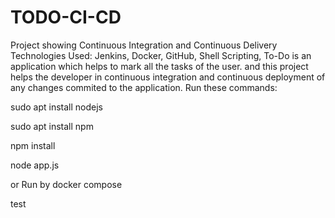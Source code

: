 # TODO-CI-CD
Project showing Continuous Integration and Continuous Delivery 
Technologies Used: Jenkins, Docker, GitHub, Shell Scripting, 
To-Do is an application which helps to mark all the tasks of the user.
and this project helps the developer in continuous integration and continuous deployment of any changes commited to the application.
Run these commands:

sudo apt install nodejs

sudo apt install npm

npm install

node app.js

or Run by docker compose

test
